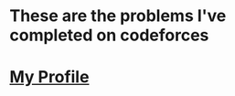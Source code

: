 # These are the problems I've completed on codeforces
# <a href="https://codeforces.com/profile/aNiceHandleName" target="_blank">My Profile</a>